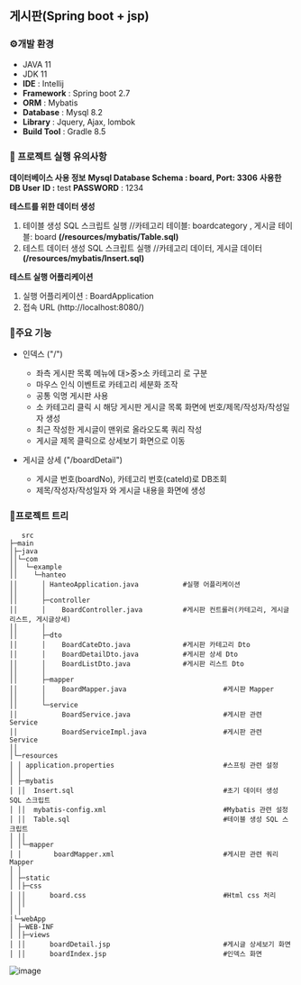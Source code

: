 ## 게시판(Spring boot + jsp)

### ⚙개발 환경
- JAVA 11
- JDK 11
- **IDE** : Intellij   
- **Framework** : Spring boot 2.7
- **ORM** : Mybatis
- **Database** : Mysql 8.2
- **Library** : Jquery, Ajax, lombok
- **Build Tool** : Gradle 8.5

### 🔑 프로젝트 실행 유의사항
**데이터베이스 사용 정보**
**Mysql Database Schema : board, Port: 3306**
**사용한 DB User**
**ID :** test
**PASSWORD** : 1234

**테스트를 위한 데이터 생성**
1. 테이블 생성 SQL 스크립트 실행 //카테고리 테이블: boardcategory , 게시글 테이블: board
**(/resources/mybatis/Table.sql)**
2. 테스트 데이터 생성 SQL 스크립트 실행 //카테고리 데이터, 게시글 데이터
**(/resources/mybatis/Insert.sql)**

**테스트 실행 어플리케이션**
1. 실행 어플리케이션 : BoardApplication
2. 접속 URL (http://localhost:8080/)
  
### 📌주요 기능 
* 인덱스 ("/")

  - 좌측 게시판 목록 메뉴에 대>중>소 카테고리 로 구분
  - 마우스 인식 이벤트로 카테고리 세분화 조작
  - 공통 익명 게시판 사용
  - 소 카테고리 클릭 시 해당 게시판 게시글 목록 화면에 번호/제목/작성자/작성일자 생성
  - 최근 작성한 게시글이 맨위로 올라오도록 쿼리 작성
  - 게시글 제목 클릭으로 상세보기 화면으로 이동

* 게시글 상세 ("/boardDetail")

  - 게시글 번호(boardNo), 카테고리 번호(cateId)로 DB조회
  - 제목/작성자/작성일자 와 게시글 내용을 화면에 생성
      
### 🎄프로젝트 트리
```
   src
├─main                                
│├─java
││└─com
││  └─example
││    └─hanteo
││      │ HanteoApplication.java           #실행 어플리케이션
││      │      
││      ├─controller
││      │    BoardController.java          #게시판 컨트롤러(카테고리, 게시글리스트, 게시글상세)
││      │      
││      ├─dto
││      │    BoardCateDto.java             #게시판 카테고리 Dto
││      │    BoardDetailDto.java           #게시판 상세 Dto
││      │    BoardListDto.java             #게시판 리스트 Dto
││      │      
││      ├─mapper
││      │    BoardMapper.java                        #게시판 Mapper
││      │      
││      └─service
││           BoardService.java                       #게시판 관련 Service
││           BoardServiceImpl.java                   #게시판 관련 Service
││                      
│└─resources
│ │ application.properties                           #스프링 관련 설정
│ │  
│ ├─mybatis
│ ││  Insert.sql                                     #초기 데이터 생성 SQL 스크립트
│ ││  mybatis-config.xml                             #Mybatis 관련 설정
│ ││  Table.sql                                      #테이블 생성 SQL 스크립트
│ ││  
│ │└─mapper
│ │        boardMapper.xml                           #게시판 관련 쿼리 Mapper
│ │        
│ ├─static
│ │├─css
│ ││      board.css                                  #Html css 처리
│ ││      
│ │          
|└─webApp
│ ├─WEB-INF
│ │├─views
│ ││      boardDetail.jsp                            #게시글 상세보기 화면
│ ││      boardIndex.jsp                             #인덱스 화면
```

![image](https://github.com/user-attachments/assets/2b2030e6-955e-4d6a-a572-fe6c83605800)
